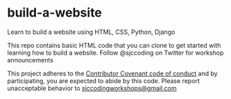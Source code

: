 # build-a-website
Learn to build a website using HTML, CSS, Python, Django

This repo contains basic HTML code that you can clone to get started with learning how to build a website. 
Follow @sjccoding on Twitter for workshop announcements 

This project adheres to the [Contributor Covenant code of conduct](doc:CONTRIBUTION.md) and by participating, you are expected to abide by this code. Please report unacceptable behavior to sjccodingworkshops@gmail.com
